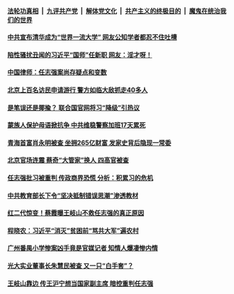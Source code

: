 

####  [法轮功真相](../../../../basic/blob/master/README.md?t=09242103) &nbsp;|&nbsp; [九评共产党](../../../../9ping.md/blob/master/README.md?t=09242103) &nbsp;|&nbsp; [解体党文化](../../../../jtdwh.md/blob/master/README.md?t=09242103)  &nbsp;|&nbsp; [共产主义的终极目的](../../../../gczydzjmd.md/blob/master/README.md?t=09242103) &nbsp;|&nbsp; [魔鬼在统治我们的世界](../../../../mgztzwmdsj.md/blob/master/README.md?t=09242103) 

#### [中共宣布清华成为“世界一流大学” 网友公知学者都忍不住吐槽](../pages/soh5/425344.md?t=09242103) 
#### [陷性骚扰丑闻的习近平“国师”任新职 网友：淫才呀！](../pages/soh5/425305.md?t=09242103) 
#### [中国律师：任志强案尚存疑点和变数](../pages/soh5/425284.md?t=09242103) 
#### [北京上百名访民申请游行 警方如临大敌抓走40多人](../pages/soh5/425272.md?t=09242103) 
#### [ 是笔误还是揶揄？  联合国官网将习“降级”引热议](../pages/soh5/425263.md?t=09242103) 
#### [蒙族人保护母语掀抗争 中共维稳警察加班17天累死](../pages/soh5/425224.md?t=09242103) 
#### [青海首富肖永明被查 坐拥265亿财富 发家史背后隐现一常委](../pages/soh5/425215.md?t=09242103) 
#### [北京官场连震  蔡奇“大管家”换人 四高官被查](../pages/soh5/425206.md?t=09242103) 
#### [任志强批习被重判 传政商界恐慌 分析：积累习的危机](../pages/soh5/425155.md?t=09242103) 
#### [中共教育部长下令“坚决抵制错误思潮”渗透教材](../pages/soh5/425110.md?t=09242103) 
#### [红二代惊变！蔡霞曝王岐山不救任志强的真正原因](../pages/soh5/425101.md?t=09242103) 
#### [程晓农：习近平“消灭”贫困前“骂共大军”遍农村](../pages/soh5/424963.md?t=09242103) 
#### [广州番禺小学惨案凶手竟是官媒记者 知情人爆凄惨内情](../pages/soh5/424945.md?t=09242103) 
#### [光大实业董事长朱慧民被查 又一只“白手套”？](../pages/soh5/424939.md?t=09242103) 
#### [王岐山靠边 传王沪宁想当国家副主席 暗控重判任志强](../pages/soh5/424918.md?t=09242103) 
